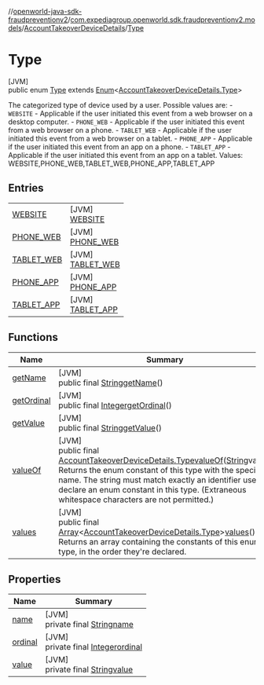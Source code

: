//[openworld-java-sdk-fraudpreventionv2](../../../../index.md)/[com.expediagroup.openworld.sdk.fraudpreventionv2.models](../../index.md)/[AccountTakeoverDeviceDetails](../index.md)/[Type](index.md)

# Type

[JVM]\
public enum [Type](index.md) extends [Enum](https://docs.oracle.com/javase/8/docs/api/java/lang/Enum.html)&lt;[AccountTakeoverDeviceDetails.Type](index.md)&gt;

The categorized type of device used by a user. Possible values are: - `WEBSITE` - Applicable if the user initiated this event from a web browser on a desktop computer. - `PHONE_WEB` - Applicable if the user initiated this event from a web browser on a phone. - `TABLET_WEB` - Applicable if the user initiated this event from a web browser on a tablet. - `PHONE_APP` - Applicable if the user initiated this event from an app on a phone. - `TABLET_APP` - Applicable if the user initiated this event from an app on a tablet. Values: WEBSITE,PHONE_WEB,TABLET_WEB,PHONE_APP,TABLET_APP

## Entries

| | |
|---|---|
| [WEBSITE](-w-e-b-s-i-t-e/index.md) | [JVM]<br>[WEBSITE](-w-e-b-s-i-t-e/index.md) |
| [PHONE_WEB](-p-h-o-n-e_-w-e-b/index.md) | [JVM]<br>[PHONE_WEB](-p-h-o-n-e_-w-e-b/index.md) |
| [TABLET_WEB](-t-a-b-l-e-t_-w-e-b/index.md) | [JVM]<br>[TABLET_WEB](-t-a-b-l-e-t_-w-e-b/index.md) |
| [PHONE_APP](-p-h-o-n-e_-a-p-p/index.md) | [JVM]<br>[PHONE_APP](-p-h-o-n-e_-a-p-p/index.md) |
| [TABLET_APP](-t-a-b-l-e-t_-a-p-p/index.md) | [JVM]<br>[TABLET_APP](-t-a-b-l-e-t_-a-p-p/index.md) |

## Functions

| Name | Summary |
|---|---|
| [getName](index.md#-86885835%2FFunctions%2F-1883119931) | [JVM]<br>public final [String](https://docs.oracle.com/javase/8/docs/api/java/lang/String.html)[getName](index.md#-86885835%2FFunctions%2F-1883119931)() |
| [getOrdinal](index.md#923698409%2FFunctions%2F-1883119931) | [JVM]<br>public final [Integer](https://docs.oracle.com/javase/8/docs/api/java/lang/Integer.html)[getOrdinal](index.md#923698409%2FFunctions%2F-1883119931)() |
| [getValue](get-value.md) | [JVM]<br>public final [String](https://docs.oracle.com/javase/8/docs/api/java/lang/String.html)[getValue](get-value.md)() |
| [valueOf](value-of.md) | [JVM]<br>public final [AccountTakeoverDeviceDetails.Type](index.md)[valueOf](value-of.md)([String](https://docs.oracle.com/javase/8/docs/api/java/lang/String.html)value)<br>Returns the enum constant of this type with the specified name. The string must match exactly an identifier used to declare an enum constant in this type. (Extraneous whitespace characters are not permitted.) |
| [values](values.md) | [JVM]<br>public final [Array](https://kotlinlang.org/api/latest/jvm/stdlib/kotlin/-array/index.html)&lt;[AccountTakeoverDeviceDetails.Type](index.md)&gt;[values](values.md)()<br>Returns an array containing the constants of this enum type, in the order they're declared. |

## Properties

| Name | Summary |
|---|---|
| [name](../../-verification-type/_3_-d-s/index.md#-372974862%2FProperties%2F-1883119931) | [JVM]<br>private final [String](https://docs.oracle.com/javase/8/docs/api/java/lang/String.html)[name](../../-verification-type/_3_-d-s/index.md#-372974862%2FProperties%2F-1883119931) |
| [ordinal](../../-verification-type/_3_-d-s/index.md#-739389684%2FProperties%2F-1883119931) | [JVM]<br>private final [Integer](https://docs.oracle.com/javase/8/docs/api/java/lang/Integer.html)[ordinal](../../-verification-type/_3_-d-s/index.md#-739389684%2FProperties%2F-1883119931) |
| [value](-t-a-b-l-e-t_-a-p-p/index.md#-265907698%2FProperties%2F-1883119931) | [JVM]<br>private final [String](https://docs.oracle.com/javase/8/docs/api/java/lang/String.html)[value](-t-a-b-l-e-t_-a-p-p/index.md#-265907698%2FProperties%2F-1883119931) |
